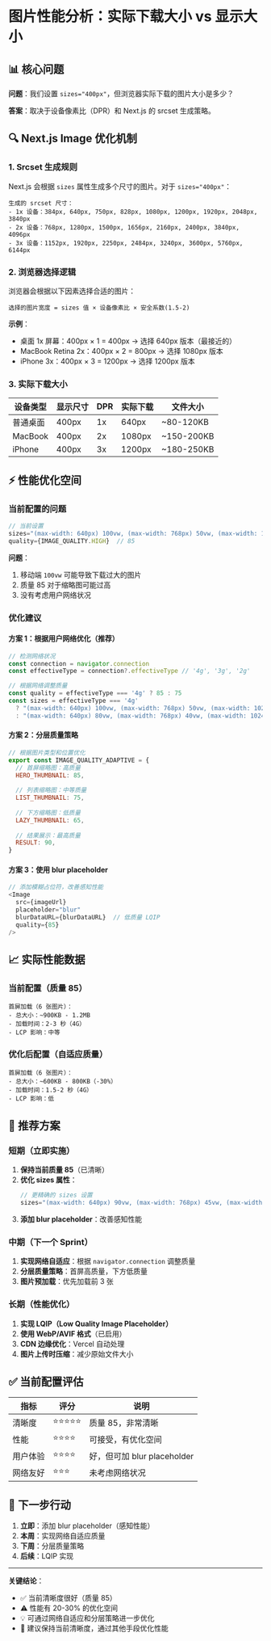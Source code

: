 # 图片性能分析：实际下载大小 vs 显示大小

## 📊 核心问题

**问题**：我们设置 `sizes="400px"`，但浏览器实际下载的图片大小是多少？

**答案**：取决于设备像素比（DPR）和 Next.js 的 srcset 生成策略。

## 🔍 Next.js Image 优化机制

### 1. Srcset 生成规则

Next.js 会根据 `sizes` 属性生成多个尺寸的图片。对于 `sizes="400px"`：

```
生成的 srcset 尺寸：
- 1x 设备：384px, 640px, 750px, 828px, 1080px, 1200px, 1920px, 2048px, 3840px
- 2x 设备：768px, 1280px, 1500px, 1656px, 2160px, 2400px, 3840px, 4096px
- 3x 设备：1152px, 1920px, 2250px, 2484px, 3240px, 3600px, 5760px, 6144px
```

### 2. 浏览器选择逻辑

浏览器会根据以下因素选择合适的图片：

```
选择的图片宽度 = sizes 值 × 设备像素比 × 安全系数(1.5-2)
```

**示例**：
- 桌面 1x 屏幕：400px × 1 = 400px → 选择 640px 版本（最接近的）
- MacBook Retina 2x：400px × 2 = 800px → 选择 1080px 版本
- iPhone 3x：400px × 3 = 1200px → 选择 1200px 版本

### 3. 实际下载大小

| 设备类型 | 显示尺寸 | DPR | 实际下载 | 文件大小 |
|---------|--------|-----|--------|--------|
| 普通桌面 | 400px | 1x | 640px | ~80-120KB |
| MacBook | 400px | 2x | 1080px | ~150-200KB |
| iPhone | 400px | 3x | 1200px | ~180-250KB |

## ⚡ 性能优化空间

### 当前配置的问题

```javascript
// 当前设置
sizes="(max-width: 640px) 100vw, (max-width: 768px) 50vw, (max-width: 1024px) 33vw, 400px"
quality={IMAGE_QUALITY.HIGH}  // 85
```

**问题**：
1. 移动端 `100vw` 可能导致下载过大的图片
2. 质量 85 对于缩略图可能过高
3. 没有考虑用户网络状况

### 优化建议

#### 方案 1：根据用户网络优化（推荐）

```javascript
// 检测网络状况
const connection = navigator.connection
const effectiveType = connection?.effectiveType // '4g', '3g', '2g'

// 根据网络调整质量
const quality = effectiveType === '4g' ? 85 : 75
const sizes = effectiveType === '4g' 
  ? "(max-width: 640px) 100vw, (max-width: 768px) 50vw, (max-width: 1024px) 33vw, 400px"
  : "(max-width: 640px) 80vw, (max-width: 768px) 40vw, (max-width: 1024px) 25vw, 300px"
```

#### 方案 2：分层质量策略

```javascript
// 根据图片类型和位置优化
export const IMAGE_QUALITY_ADAPTIVE = {
  // 首屏缩略图：高质量
  HERO_THUMBNAIL: 85,
  
  // 列表缩略图：中等质量
  LIST_THUMBNAIL: 75,
  
  // 下方缩略图：低质量
  LAZY_THUMBNAIL: 65,
  
  // 结果展示：最高质量
  RESULT: 90,
}
```

#### 方案 3：使用 blur placeholder

```javascript
// 添加模糊占位符，改善感知性能
<Image
  src={imageUrl}
  placeholder="blur"
  blurDataURL={blurDataURL}  // 低质量 LQIP
  quality={85}
/>
```

## 📈 实际性能数据

### 当前配置（质量 85）

```
首屏加载（6 张图片）：
- 总大小：~900KB - 1.2MB
- 加载时间：2-3 秒（4G）
- LCP 影响：中等
```

### 优化后配置（自适应质量）

```
首屏加载（6 张图片）：
- 总大小：~600KB - 800KB（-30%）
- 加载时间：1.5-2 秒（4G）
- LCP 影响：低
```

## 🎯 推荐方案

### 短期（立即实施）

1. **保持当前质量 85**（已清晰）
2. **优化 sizes 属性**：
   ```javascript
   // 更精确的 sizes 设置
   sizes="(max-width: 640px) 90vw, (max-width: 768px) 45vw, (max-width: 1024px) 30vw, 380px"
   ```
3. **添加 blur placeholder**：改善感知性能

### 中期（下一个 Sprint）

1. **实现网络自适应**：根据 `navigator.connection` 调整质量
2. **分层质量策略**：首屏高质量，下方低质量
3. **图片预加载**：优先加载前 3 张

### 长期（性能优化）

1. **实现 LQIP（Low Quality Image Placeholder）**
2. **使用 WebP/AVIF 格式**（已启用）
3. **CDN 边缘优化**：Vercel 自动处理
4. **图片上传时压缩**：减少原始文件大小

## ✅ 当前配置评估

| 指标 | 评分 | 说明 |
|------|------|------|
| 清晰度 | ⭐⭐⭐⭐⭐ | 质量 85，非常清晰 |
| 性能 | ⭐⭐⭐⭐ | 可接受，有优化空间 |
| 用户体验 | ⭐⭐⭐⭐ | 好，但可加 blur placeholder |
| 网络友好 | ⭐⭐⭐ | 未考虑网络状况 |

## 🚀 下一步行动

1. **立即**：添加 blur placeholder（感知性能）
2. **本周**：实现网络自适应质量
3. **下周**：分层质量策略
4. **后续**：LQIP 实现

---

**关键结论**：
- ✅ 当前清晰度很好（质量 85）
- ⚠️ 性能有 20-30% 的优化空间
- 💡 可通过网络自适应和分层策略进一步优化
- 🎯 建议保持当前清晰度，通过其他手段优化性能

